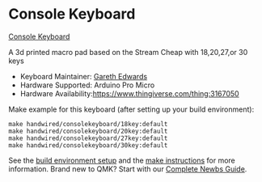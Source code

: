 # Console Keyboard

[Console Keyboard](https://i.imgur.com/5aLT7CLl.jpeg)

A 3d printed macro pad based on the Stream Cheap with  18,20,27,or 30 keys

* Keyboard Maintainer: [Gareth Edwards](https://github.com/gazeddy)
* Hardware Supported: Arduino Pro Micro
* Hardware Availability:https://www.thingiverse.com/thing:3167050

Make example for this keyboard (after setting up your build environment):

    make handwired/consolekeyboard/18key:default
    make handwired/consolekeyboard/20key:default
    make handwired/consolekeyboard/27key:default
    make handwired/consolekeyboard/30key:default
    

See the [build environment setup](https://docs.qmk.fm/#/getting_started_build_tools) and the [make instructions](https://docs.qmk.fm/#/getting_started_make_guide) for more information. Brand new to QMK? Start with our [Complete Newbs Guide](https://docs.qmk.fm/#/newbs).
